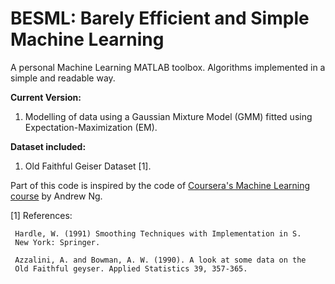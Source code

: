 # BESML: Barely Efficient and Simple Machine Learning

A personal Machine Learning MATLAB toolbox. Algorithms implemented in a simple and readable way. 

**Current Version:**

1. Modelling of data using a Gaussian Mixture Model (GMM) fitted using Expectation-Maximization (EM).


**Dataset included:**

1. Old Faithful Geiser Dataset [1].
 
 
Part of this code is inspired by the code of [Coursera's Machine Learning course](https://www.coursera.org/learn/machine-learning) by Andrew Ng.

[1] References:

     Hardle, W. (1991) Smoothing Techniques with Implementation in S.
     New York: Springer.

     Azzalini, A. and Bowman, A. W. (1990). A look at some data on the
     Old Faithful geyser. Applied Statistics 39, 357-365.

